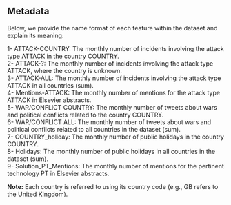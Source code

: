 ## Metadata

Below, we provide the name format of each feature within the dataset and explain its meaning:<br>

1- ATTACK-COUNTRY: The monthly number of incidents involving the attack type ATTACK in the country COUNTRY.<br>
2- ATTACK-?: The monthly number of incidents involving the attack type ATTACK, where the country is unknown.<br>
3- ATTACK-ALL: The monthly number of incidents involving the attack type ATTACK in all countries (sum).<br>
4- Mentions-ATTACK: The monthly number of mentions for the attack type ATTACK in Elsevier abstracts.<br>
5- WAR/CONFLICT COUNTRY: The monthly number of tweets about wars and political conflicts related to the country COUNTRY.<br>
6- WAR/CONFLICT ALL: The monthly number of tweets about wars and political conflicts related to all countries in the dataset (sum).<br>
7- COUNTRY_holiday: The monthly number of public holidays in the country COUNTRY.<br>
8- Holidays: The monthly number of public holidays in all countries in the dataset (sum).<br>
9- Solution_PT_Mentions: The monthly number of mentions for the pertinent technology PT in Elsevier abstracts.<br>


**Note:** Each country is referred to using its country code (e.g., GB refers to the United Kingdom).

